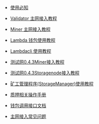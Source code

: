 
- [使用必知](must-known-cn.md)

- [Validator 主网接入教程](./主网接入教程(Validator).md)
- [Miner 主网接入教程](./主网接入流程(Miner).md)
- [Lambda 钱包使用教程](./Lambda钱包使用说明.md)
- [Lambdacli 使用教程](./docs/lambdacli/README.md)
- [测试网0.4.3Miner接入教程](Testnet0.4.3-Miner-guide.md)
- [测试网0.4.3Storagenode接入教程](./Testnet0.4.3-Storagenode-configure.md)
- [矿工管理程序(StorageManager)使用教程](./StorageManager-Guide0.1.11.md)
- [质押相关操作手册](./质押相关操作手册.md)
- [钱包调用接口文档](./Lambda-Wallet-Interface.md)
- [主网接入常见问题](FAQ.md)
